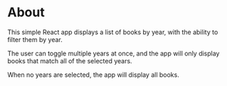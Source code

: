 # About

This simple React app displays a list of books by year, with the ability to filter them by year.

The user can toggle multiple years at once, and the app will only display books that match all of the selected years.

When no years are selected, the app will display all books.
